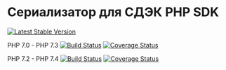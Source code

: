 # Сериализатор для СДЭК PHP SDK

[![Latest Stable Version](https://poser.pugx.org/sanmai/cdek-sdk-serializer/v/stable)](https://packagist.org/packages/sanmai/cdek-sdk-serializer)

PHP 7.0 - PHP 7.3 [![Build Status](https://travis-ci.com/sanmai/cdek-sdk-serializer.svg?branch=v0.1.x)](https://travis-ci.com/sanmai/cdek-sdk-serializer)
[![Coverage Status](https://coveralls.io/repos/github/sanmai/cdek-sdk-serializer/badge.svg?branch=v0.1.x)](https://coveralls.io/github/sanmai/cdek-sdk-serializer?branch=v0.1.x)

PHP 7.2 - PHP 7.4 [![Build Status](https://travis-ci.com/sanmai/cdek-sdk-serializer.svg?branch=v0.2.x)](https://travis-ci.com/sanmai/cdek-sdk-serializer)
[![Coverage Status](https://coveralls.io/repos/github/sanmai/cdek-sdk-serializer/badge.svg?branch=v0.2.x)](https://coveralls.io/github/sanmai/cdek-sdk-serializer?branch=v0.2.x)
